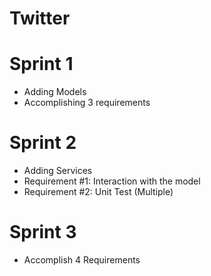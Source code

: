 # Twitter

# Sprint 1

* Adding Models
* Accomplishing 3 requirements 

# Sprint 2

* Adding Services
* Requirement #1: Interaction with the model
* Requirement #2: Unit Test (Multiple)

# Sprint 3

* Accomplish 4 Requirements
